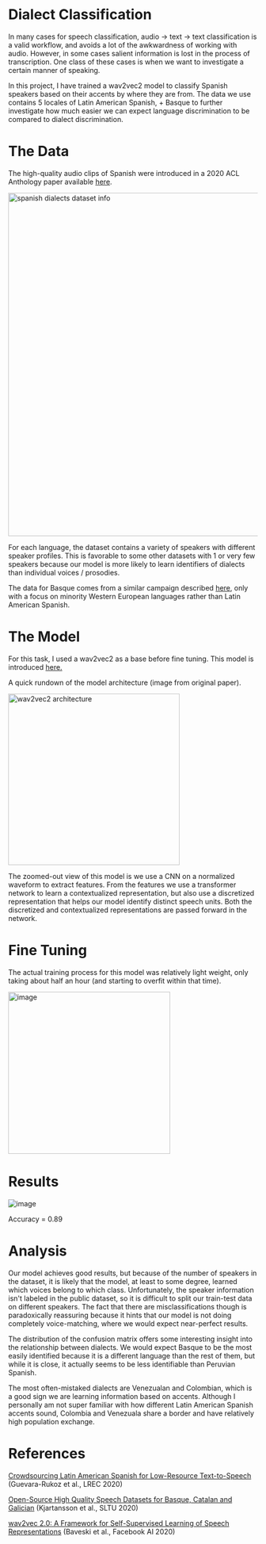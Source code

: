 # Dialect Classification

In many cases for speech classification, audio -> text -> text classification is a valid workflow, and avoids a lot of the awkwardness of working with audio. However, in some cases salient information is lost in the process of transcription. One class of these cases is when we want to investigate a certain manner of speaking.

In this project, I have trained a wav2vec2 model to classify Spanish speakers based on their accents by where they are from. The data we use contains 5 locales of Latin American Spanish, + Basque to further investigate how much easier we can expect language discrimination to be compared to dialect discrimination.

# The Data

The high-quality audio clips of Spanish were introduced in a 2020 ACL Anthology paper available [here](https://aclanthology.org/2020.lrec-1.801/).

<img width="693" alt="spanish dialects dataset info" src="https://user-images.githubusercontent.com/46304188/204838210-5680d0cf-6e33-47c2-9cfc-88ecca5d7633.png">

For each language, the dataset contains a variety of speakers with different speaker profiles. This is favorable to some other datasets with 1 or very few speakers because our model is more likely to learn identifiers of dialects than individual voices / prosodies.

The data for Basque comes from a similar campaign described [here](https://aclanthology.org/2020.sltu-1.3/), only with a focus on minority Western European languages rather than Latin American Spanish.

# The Model

For this task, I used a wav2vec2 as a base before fine tuning. This model is introduced [here.](https://arxiv.org/abs/2006.11477)

A quick rundown of the model architecture (image from original paper).

<img width="346" alt="wav2vec2 architecture" src="https://user-images.githubusercontent.com/46304188/204836253-bf8a6445-cbcf-43c5-af8c-13b711e384bc.png">

The zoomed-out view of this model is we use a CNN on a normalized waveform to extract features. From the features we use a transformer network to learn a contextualized representation, but also use a discretized representation that helps our model identify distinct speech units. Both the discretized and contextualized representations are passed forward in the network.

# Fine Tuning

The actual training process for this model was relatively light weight, only taking about half an hour (and starting to overfit within that time).

<img width="327" alt="image" src="https://user-images.githubusercontent.com/46304188/204849159-683f5e9b-bafb-46bb-862b-33aad2971b03.png">

# Results

![image](https://user-images.githubusercontent.com/46304188/204847009-c2683496-b7e6-48fc-8452-94be8d373729.png)

Accuracy = 0.89

# Analysis

Our model achieves good results, but because of the number of speakers in the dataset, it is likely that the model, at least to some degree, learned which voices belong to which class. Unfortunately, the speaker information isn't labeled in the public dataset, so it is difficult to split our train-test data on different speakers. The fact that there are misclassifications though is paradoxically reassuring because it hints that our model is not doing completely voice-matching, where we would expect near-perfect results.

The distribution of the confusion matrix offers some interesting insight into the relationship between dialects. We would expect Basque to be the most easily identified because it is a different language than the rest of them, but while it is close, it actually seems to be less identifiable than Peruvian Spanish. 

The most often-mistaked dialects are Venezualan and Colombian, which is a good sign we are learning information based on accents. Although I personally am not super familiar with how different Latin American Spanish accents sound, Colombia and Venezuala share a border and have relatively high population exchange.

# References

[Crowdsourcing Latin American Spanish for Low-Resource Text-to-Speech](https://aclanthology.org/2020.lrec-1.801) (Guevara-Rukoz et al., LREC 2020)

[Open-Source High Quality Speech Datasets for Basque, Catalan and Galician](https://aclanthology.org/2020.sltu-1.3) (Kjartansson et al., SLTU 2020)

[wav2vec 2.0: A Framework for Self-Supervised Learning of Speech Representations](https://arxiv.org/abs/2006.11477v3) (Baveski et al., Facebook AI 2020)
